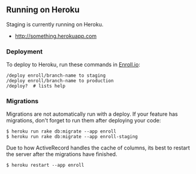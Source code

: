 ## Running on Heroku

Staging is currently running on Heroku.

* http://something.herokuapp.com

### Deployment

To deploy to Heroku, run these commands in [Enroll.io][chat]:

    /deploy enroll/branch-name to staging
    /deploy enroll/branch-name to production
    /deploy?  # lists help

### Migrations

Migrations are not automatically run with a deploy. If your feature has
migrations, don't forget to run them after deploying your code:

    $ heroku run rake db:migrate --app enroll
    $ heroku run rake db:migrate --app enroll-staging

Due to how ActiveRecord handles the cache of columns, its best to restart the
server after the migrations have finished.

    $ heroku restart --app enroll

[chat]: https://launchwise.campfirenow.com/room/564908
